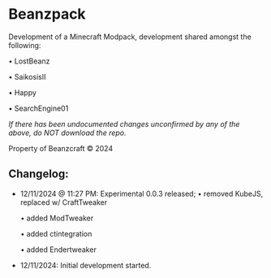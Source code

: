 # Beanzpack
Development of a Minecraft Modpack, development shared amongst the following:

• LostBeanz

• SaikosisII

• Happy

• SearchEngine01


*If there has been undocumented changes unconfirmed by any of the above, do NOT download the repo.*

Property of Beanzcraft © 2024

Changelog:
--------------
  -  12/11/2024 @ 11:27 PM: Experimental 0.0.3 released;
      • removed KubeJS, replaced w/ CraftTweaker
     
      • added ModTweaker
     
      • added ctintegration
     
      • added Endertweaker
     
  -  12/11/2024: Initial development started.
